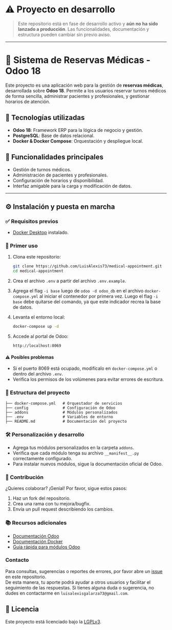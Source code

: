 # **⚠️ Proyecto en desarrollo**

> Este repositorio está en fase de desarrollo activo y **aún no ha sido lanzado a producción**. Las funcionalidades, documentación y estructura pueden cambiar sin previo aviso.

---

# 🏥 Sistema de Reservas Médicas - Odoo 18

Este proyecto es una aplicación web para la gestión de **reservas médicas**, desarrollada sobre **Odoo 18**. Permite a los usuarios reservar turnos médicos de forma sencilla, administrar pacientes y profesionales, y gestionar horarios de atención.

## 🚀 Tecnologías utilizadas

- **Odoo 18**: Framework ERP para la lógica de negocio y gestión.
- **PostgreSQL**: Base de datos relacional.
- **Docker & Docker Compose**: Orquestación y despliegue local.

## 🧪 Funcionalidades principales

- Gestión de turnos médicos.
- Administración de pacientes y profesionales.
- Configuración de horarios y disponibilidad.
- Interfaz amigable para la carga y modificación de datos.

---

## ⚙️ Instalación y puesta en marcha

### ✅ Requisitos previos

- [Docker Desktop](https://docs.docker.com/get-docker/) instalado.

### 🚨 Primer uso

1. Clona este repositorio:

   ```bash
   git clone https://github.com/LuisAlexis73/medical-appointment.git
   cd medical-appointment
   ```

2. Crea el archivo `.env` a partir del archivo `.env.example`.

3. Agrega el flag `-i base` luego de `odoo -d odoo_db` en el archivo `docker-compose.yml` al iniciar el contenedor por primera vez. Luego el flag `-i base` debe quitarse del comando, ya que este indicador recrea la base de datos.

4. Levanta el entorno local:

   ```bash
   docker-compose up -d
   ```

5. Accede al portal de Odoo:
   ```
   http://localhost:8069
   ```

#### ⚠️ Posibles problemas

- Si el puerto 8069 está ocupado, modifícalo en `docker-compose.yml` o dentro del archivo `.env`.
- Verifica los permisos de los volúmenes para evitar errores de escritura.

### 📁 Estructura del proyecto

```
├── docker-compose.yml   # Orquestador de servicios
├── config               # Configuración de Odoo
├── addons               # Módulos personalizados
├── .env                 # Variables de entorno
├── README.md            # Documentación del proyecto
```

### 🛠️ Personalización y desarrollo

- Agrega tus módulos personalizados en la carpeta `addons`.
- Verifica que cada módulo tenga su archivo `__manifest__.py` correctamente configurado.
- Para instalar nuevos módulos, sigue la documentación oficial de Odoo.

### 🤝 Contribución

¿Quieres colaborar? ¡Genial! Por favor, sigue estos pasos:

1. Haz un fork del repositorio.
2. Crea una rama con tu mejora/bugfix.
3. Envía un pull request describiendo los cambios.

### 📚 Recursos adicionales

- [Documentación Odoo](https://www.odoo.com/documentation/18.0/)
- [Documentación Docker](https://docs.docker.com/)
- [Guía rápida para módulos Odoo](https://www.odoo.com/documentation/18.0/reference/addons.html)

### Contacto

Para consultas, sugerencias o reportes de errores, por favor abre un [issue](https://github.com/LuisAlexis73/medical-appointment/issues) en este repositorio.  
De esta manera, tu aporte podrá ayudar a otros usuarios y facilitar el seguimiento de las respuestas.
Si tienes alguna duda o sugerencia, no dudes en contactarme en `luisalexisgalarza73@gmail.com`.

## 📝 Licencia

Este proyecto está licenciado bajo la [LGPLv3](https://www.gnu.org/licenses/lgpl-3.0.en.html).
